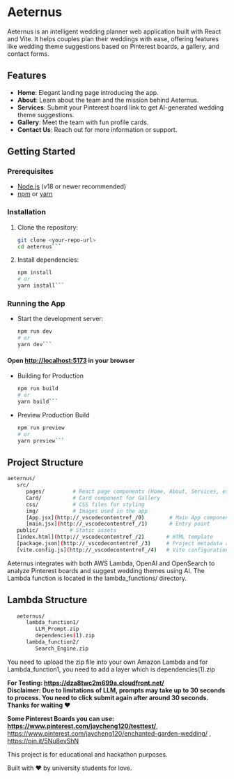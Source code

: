 # Aeternus

Aeternus is an intelligent wedding planner web application built with React and Vite. It helps couples plan their weddings with ease, offering features like wedding theme suggestions based on Pinterest boards, a gallery, and contact forms.

## Features

- **Home**: Elegant landing page introducing the app.
- **About**: Learn about the team and the mission behind Aeternus.
- **Services**: Submit your Pinterest board link to get AI-generated wedding theme suggestions.
- **Gallery**: Meet the team with fun profile cards.
- **Contact Us**: Reach out for more information or support.

## Getting Started

### Prerequisites

- [Node.js](https://nodejs.org/) (v18 or newer recommended)
- [npm](https://www.npmjs.com/) or [yarn](https://yarnpkg.com/)

### Installation

1. Clone the repository:
   ```sh
   git clone <your-repo-url>
   cd aeternus```

2. Install dependencies:
   ```sh
   npm install
   # or
   yarn install```
### Running the App
- Start the development server:
   ```sh
   npm run dev
   # or
   yarn dev```

<h4>Open <a href="http://localhost:5173">http://localhost:5173</a> in your browser</h4>

- Building for Production
   ```sh
   npm run build
   # or
   yarn build```

- Preview Production Build
   ```sh
   npm run preview
   # or
   yarn preview```

## Project Structure

   ```sh
   aeternus/
      src/
         pages/         # React page components (Home, About, Services, etc.) 
         Card/          # Card component for Gallery
         css/           # CSS files for styling
         img/           # Images used in the app
         [App.jsx](http://_vscodecontentref_/0)        # Main App component
         [main.jsx](http://_vscodecontentref_/1)       # Entry point
      public/          # Static assets
      [index.html](http://_vscodecontentref_/2)       # HTML template
      [package.json](http://_vscodecontentref_/3)     # Project metadata and scripts
      [vite.config.js](http://_vscodecontentref_/4)   # Vite configuration
   ```

Aeternus integrates with both AWS Lambda, OpenAI and OpenSearch to analyze Pinterest boards and suggest wedding themes using AI. The Lambda function is located in the lambda_functions/ directory.
## Lambda Structure
```sh
   aeternus/
      lambda_function1/
         LLM_Prompt.zip
         dependencies(1).zip
      lambda_function2/
         Search_Engine.zip
```
You need to upload the zip file into your own Amazon Lambda and for Lambda_function1, you need to add a layer which is dependencies(1).zip

**For Testing: <a href="https://dza8twc2m699a.cloudfront.net/">https://dza8twc2m699a.cloudfront.net/</a>**<br>
**Disclaimer: Due to limitations of LLM, prompts may take up to 30 seconds to process. You need to click submit again after around 30 seconds. Thanks for waiting ❤️**

**Some Pinterest Boards you can use: <a href="https://www.pinterest.com/jaycheng120/testtest/"> https://www.pinterest.com/jaycheng120/testtest/</a>**, https://www.pinterest.com/jaycheng120/enchanted-garden-wedding/ , https://pin.it/5Nu8evShN

This project is for educational and hackathon purposes.

Built with ❤️ by university students for love.
